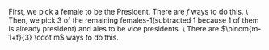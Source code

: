 First, we pick a female to be the President. There are $f$ ways to do this. \\
Then, we pick 3 of the remaining females-1(subtracted 1 because 1 of them is already president) and ales to be vice presidents. \\
There are $\binom{m-1+f}{3} \cdot m$ ways to do this.
